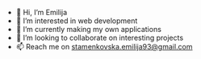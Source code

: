 - 👋 Hi, I’m Emilija
- 👀 I’m interested in web development
- 🌱 I’m currently making my own applications
- 💞️ I’m looking to collaborate on interesting projects
- 📫 Reach me on stamenkovska.emilija93@gmail.com
